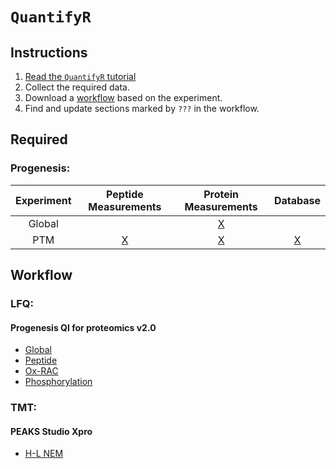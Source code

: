 # `QuantifyR`

## Instructions

1. [Read the `QuantifyR` tutorial](https://hickslab.github.io/QuantifyR/)
2. Collect the required data.
3. Download a [workflow](https://github.com/hickslab/QuantifyR/tree/master/workflow) based on the experiment.
4. Find and update sections marked by `???` in the workflow.

## Required

### Progenesis:

|Experiment|Peptide Measurements|Protein Measurements|Database|
|:-:|:-:|:-:|:-:|
|Global||[X](https://raw.githubusercontent.com/hickslab/QuantifyR/master/data/20180502_WOS52_Cr_UPS_protm.csv)||
|PTM|[X](https://raw.githubusercontent.com/hickslab/QuantifyR/master/data/20190123_EWM_AZD1_R_rank-lessthan11-include_uniprot_pepm.csv)|[X](https://raw.githubusercontent.com/hickslab/QuantifyR/master/data/20190123_EWM_AZD1_R_rank-lessthan11-include_uniprot_protm.csv)|[X](https://raw.githubusercontent.com/hickslab/QuantifyR/master/data/Cr_uniprot_crap_20190130.fasta)|

## Workflow

### LFQ:

#### Progenesis QI for proteomics v2.0
* [Global](https://raw.githubusercontent.com/hickslab/QuantifyR/master/workflow/Global-LFQ.R)
* [Peptide](https://raw.githubusercontent.com/hickslab/QuantifyR/master/workflow/Peptide-LFQ.R)
* [Ox-RAC](https://raw.githubusercontent.com/hickslab/QuantifyR/master/workflow/OxRAC-LFQ.R)
* [Phosphorylation](https://raw.githubusercontent.com/hickslab/QuantifyR/master/workflow/Phospho-LFQ.R)

### TMT:

#### PEAKS Studio Xpro
* [H-L NEM](https://github.com/hickslab/QuantifyR/blob/master/workflow/H-L_NEM_TMT.R)
